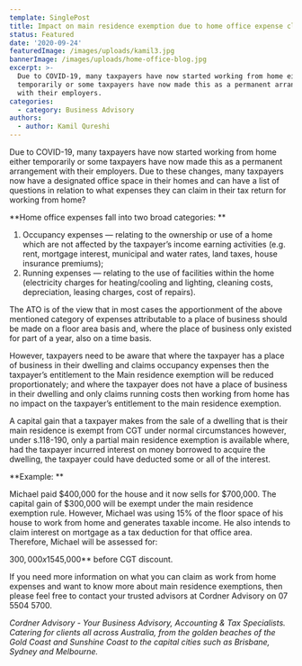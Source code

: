 ```yaml
---
template: SinglePost
title: Impact on main residence exemption due to home office expense claims
status: Featured
date: '2020-09-24'
featuredImage: /images/uploads/kamil3.jpg
bannerImage: /images/uploads/home-office-blog.jpg
excerpt: >-
  Due to COVID-19, many taxpayers have now started working from home either
  temporarily or some taxpayers have now made this as a permanent arrangement
  with their employers.
categories:
  - category: Business Advisory
authors:
  - author: Kamil Qureshi
---
```

Due to COVID-19, many taxpayers have now started working from home either temporarily or some taxpayers have now made this as a permanent arrangement with their employers. Due to these changes, many taxpayers now have a designated office space in their homes and can have a list of questions in relation to what expenses they can claim in their tax return for working from home?



**Home office expenses fall into two broad categories:
**

1. Occupancy expenses — relating to the ownership or use of a home which are not affected by the taxpayer’s income earning activities (e.g. rent, mortgage interest, municipal and water rates, land taxes, house insurance premiums);
2. Running expenses — relating to the use of facilities within the home (electricity charges for heating/cooling and lighting, cleaning costs, depreciation, leasing charges, cost of repairs).

The ATO is of the view that in most cases the apportionment of the above mentioned category of expenses attributable to a place of business should be made on a floor area basis and, where the place of business only existed for part of a year, also on a time basis. 

However, taxpayers need to be aware that where the taxpayer has a place of business in their dwelling and claims occupancy expenses then the taxpayer’s entitlement to the Main residence exemption will be reduced proportionately; and where the taxpayer does not have a place of business in their dwelling and only claims running costs then working from home has no impact on the taxpayer’s entitlement to the main residence exemption. 

A capital gain that a taxpayer makes from the sale of a dwelling that is their main residence is exempt from CGT under normal circumstances however, under s.118-190, only a partial main residence exemption is available where, had the taxpayer incurred interest on money borrowed to acquire the dwelling, the taxpayer could have deducted some or all of the interest.



**Example:
**

Michael paid $400,000 for the house and it now sells for $700,000. The capital gain of $300,000 will be exempt under the main residence exemption rule. However, Michael was using 15% of the floor space of his house to work from home and generates taxable income. He also intends to claim interest on mortgage as a tax deduction for that office area. Therefore, Michael will be assessed for:

$300,000 x 15% = **$45,000** before CGT discount.

If you need more information on what you can claim as work from home expenses and want to know more about main residence exemptions, then please feel free to contact your trusted advisors at Cordner Advisory on 07 5504 5700.

_Cordner Advisory - Your Business Advisory, Accounting & Tax Specialists. Catering for clients all across Australia, from the golden beaches of the Gold Coast and Sunshine Coast to the capital cities such as Brisbane, Sydney and Melbourne._
